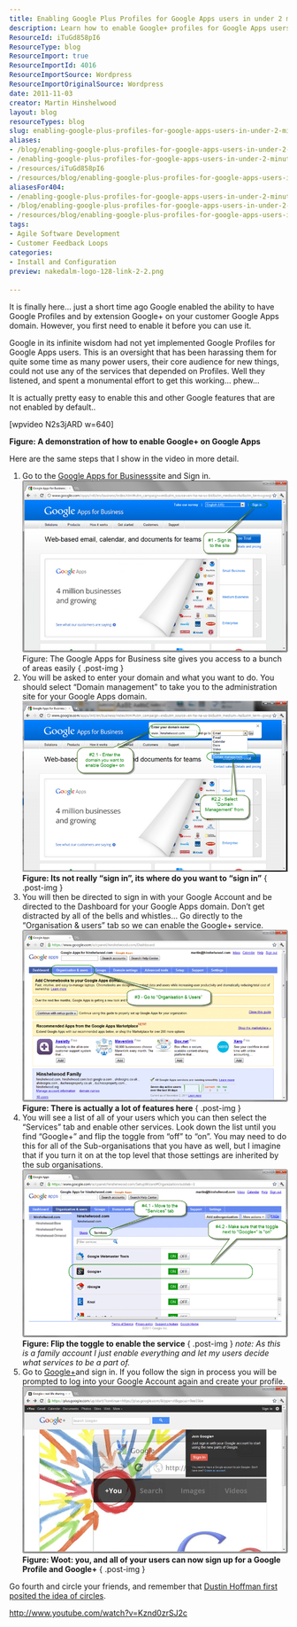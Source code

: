 ```yaml
---
title: Enabling Google Plus Profiles for Google Apps users in under 2 minutes
description: Learn how to enable Google+ profiles for Google Apps users in just 2 minutes. Follow our simple steps to unlock new features and enhance your experience!
ResourceId: iTuGd858pI6
ResourceType: blog
ResourceImport: true
ResourceImportId: 4016
ResourceImportSource: Wordpress
ResourceImportOriginalSource: Wordpress
date: 2011-11-03
creator: Martin Hinshelwood
layout: blog
resourceTypes: blog
slug: enabling-google-plus-profiles-for-google-apps-users-in-under-2-minutes
aliases:
- /blog/enabling-google-plus-profiles-for-google-apps-users-in-under-2-minutes
- /enabling-google-plus-profiles-for-google-apps-users-in-under-2-minutes
- /resources/iTuGd858pI6
- /resources/blog/enabling-google-plus-profiles-for-google-apps-users-in-under-2-minutes
aliasesFor404:
- /enabling-google-plus-profiles-for-google-apps-users-in-under-2-minutes
- /blog/enabling-google-plus-profiles-for-google-apps-users-in-under-2-minutes
- /resources/blog/enabling-google-plus-profiles-for-google-apps-users-in-under-2-minutes
tags:
- Agile Software Development
- Customer Feedback Loops
categories:
- Install and Configuration
preview: nakedalm-logo-128-link-2-2.png

---
```

It is finally here… just a short time ago Google enabled the ability to have Google Profiles and by extension Google+ on your customer Google Apps domain. However, you first need to enable it before you can use it.

Google in its infinite wisdom had not yet implemented Google Profiles for Google Apps users. This is an oversight that has been harassing them for quite some time as many power users, their core audience for new things, could not use any of the services that depended on Profiles. Well they listened, and spent a monumental effort to get this working… phew…

It is actually pretty easy to enable this and other Google features that are not enabled by default..

\[wpvideo N2s3jARD w=640\]

**Figure: A demonstration of how to enable Google+ on Google Apps**

Here are the same steps that I show in the video in more detail.

1.  Go to the [Google Apps for Business](http://www.google.com/apps/intl/en/business/)site and Sign in.![SNAGHTMLe98856](images/SNAGHTMLe98856-3-3.png "SNAGHTMLe98856") Figure: The Google Apps for Business site gives you access to a bunch of areas easily
    { .post-img }
2.  You will be asked to enter your domain and what you want to do. You should select “Domain management” to take you to the administration site for your Google Apps domain.![image](images/image-1-1.png "image") **Figure: Its not really “sign in”, its where do you want to “sign in”**
    { .post-img }
3.  You will then be directed to sign in with your Google Account and be directed to the Dashboard for your Google Apps domain. Don’t get distracted by all of the bells and whistles… Go directly to the “Organisation & users” tab so we can enable the Google+ service.![SNAGHTMLecc6bc](images/SNAGHTMLecc6bc-4-4.png "SNAGHTMLecc6bc") **Figure: There is actually a lot of features here**
    { .post-img }
4.  You will see a list of all of your users which you can then select the “Services” tab and enable other services. Look down the list until you find “Google+” and flip the toggle from “off” to “on”. You may need to do this for all of the Sub-organisations that you have as well, but I imagine that if you turn it on at the top level that those settings are inherited by the sub organisations.![SNAGHTMLf94fe8](images/SNAGHTMLf94fe8-5-5.png "SNAGHTMLf94fe8") **Figure: Flip the toggle to enable the service**
    { .post-img }
    _note: As this is a family account I just enable everything and let my users decide what services to be a part of._
5.  Go to [Google+](http://plus.google.com)and sign in. If you follow the sign in process you will be prompted to log into your Google Account again and create your profile.![SNAGHTMLfdb3e8](images/SNAGHTMLfdb3e8-6-6.png "SNAGHTMLfdb3e8") **Figure: Woot: you, and all of your users can now sign up for a Google Profile and Google+**
    { .post-img }

Go fourth and circle your friends, and remember that [Dustin Hoffman first posited the idea of circles](http://www.youtube.com/watch?v=Kznd0zrSJ2c).

http://www.youtube.com/watch?v=Kznd0zrSJ2c

